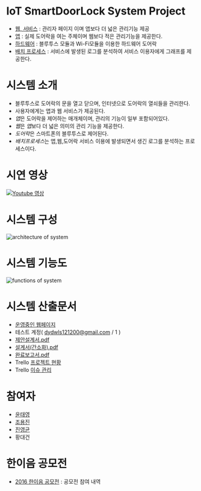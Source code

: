 # IoT SmartDoorLock System Project
 - [웹, 서비스](https://github.com/yung6699/SmartDoorLock-WebApplication) : 관리자 페이지 이며 앱보다 더 넓은 관리기능 제공
 - [앱](https://github.com/yung6699/SmartDoorLock-HybridApplication) : 실제 도어락을 여는 주체이며 웹보다 적은 관리기능을 제공한다.
 - [하드웨어](https://github.com/yung6699/SmartDoorLock-Arduino) : 블루투스 모듈과 Wi-Fi모듈을 이용한 하드웨어 도어락
 - [배치 프로세스](https://github.com/yung6699/SmartDoorLock-LogAnalyzers) : 서비스에 발생된 로그를 분석하여 서비스 이용자에게 그래프를 제공한다.

# 시스템 소개

 - 블루투스로 도어락의 문을 열고 닫으며, 인터넷으로 도어락의 열쇠들을 관리한다.
 - 사용자에게는 앱과 웹 서비스가 제공된다.
 - *앱*은 도어락을 제어하는 매개체이며, 관리의 기능이 일부 포함되어있다.
 - *웹*은 *앱*보다 더 넓은 의미의 관리 기능을 제공한다.
 - *도어락*은 스마트폰의 블루투스로 제어된다.
 - *배치프로세스*는 앱,웹,도어락 서비스 이용에 발생되면서 생긴 로그를 분석하는 프로세스이다. 

# 시연 영상

[![Youtube 영상](https://img.youtube.com/vi/J4H5Q9bNlK4/0.jpg)](https://www.youtube.com/embed/J4H5Q9bNlK4)

# 시스템 구성

![architecture of system](https://github.com/yung6699/SmartDoorLock/raw/master/docs/images/architecture.png)

# 시스템 기능도

![functions of system](https://github.com/yung6699/SmartDoorLock/raw/master/docs/images/functions.png)

# 시스템 산출문서
 
 - [운영중인 웹페이지](http://smartlock.fun25.co.kr) 
  - 테스트 계정( dydwls121200@gmail.com / 1 )
 - [제안설계서.pdf](https://github.com/yung6699/SmartDoorLock/raw/master/docs/%EC%A0%9C%EC%95%88%EC%84%A4%EA%B3%84%EC%84%9C.pdf)
 - [설계서(간소화).pdf](https://github.com/yung6699/SmartDoorLock/raw/master/docs/%EC%84%A4%EA%B3%84%EC%84%9C_%EA%B0%84%EC%86%8C%ED%99%94.pdf) 
 - [완료보고서.pdf](https://github.com/yung6699/SmartDoorLock/raw/master/docs/%EC%99%84%EB%A3%8C%EB%B3%B4%EA%B3%A0%EC%84%9C.pdf)
 - Trello [프로젝트 현황](https://trello.com/b/JC3rUHSw/-)
 - Trello [이슈 관리](https://trello.com/b/yQseIG1l/smartlock)

# 참여자
 - [윤태영](https://github.com/yung6699)
 - [조용진](https://github.com/drake-jin)
 - [진영균](https://github.com/ywnwalone)
 - 황대건

# 한이음 공모전
- [2016 한이음 공모전](./hanium2016) : 공모전 참여 내역      

